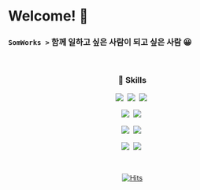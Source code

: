 # Welcome! 👋

### **`SomWorks >`** 함께 일하고 싶은 사람이 되고 싶은 사람 😀

<br>

<div align=center>  

### **🚀 Skills**

<img src="https://img.shields.io/badge/Cpp-00599C?style=flat&logo=cplusplus&logoColor=white"/></a>&nbsp;
<img src="https://img.shields.io/badge/C Sharp-239120?style=flat&logo=csharp&logoColor=white"/></a>&nbsp;
<img src="https://img.shields.io/badge/Go-00ADD8?style=flat&logo=go&logoColor=white"/></a>&nbsp;

<img src="https://img.shields.io/badge/Unreal Engine-0E1128?style=flat&logo=unrealengine&logoColor=white"/></a>&nbsp;
<img src="https://img.shields.io/badge/Unity-222324?style=flat&logo=unity&logoColor=white"/></a>&nbsp;

<img src="https://img.shields.io/badge/MongoDB-47A248?style=flat&logo=mongodb&logoColor=white"/></a>&nbsp;
<img src="https://img.shields.io/badge/Redis-DC382D?style=flat&logo=redis&logoColor=white"/></a>&nbsp;

<img src="https://img.shields.io/badge/Git-F05032?style=flat&logo=git&logoColor=white"/></a>&nbsp;
<img src="https://img.shields.io/badge/SVN-809CC9?style=flat&logo=subversion&logoColor=white"/></a>&nbsp;

</div>

<br>

<div align=center>  
  
[![Hits](https://hits.seeyoufarm.com/api/count/incr/badge.svg?url=https%3A%2F%2Fgithub.com%2FSombusta)](https://hits.seeyoufarm.com)	

</div>

<!--
**Sombusta/Sombusta** is a ✨ _special_ ✨ repository because its `README.md` (this file) appears on your GitHub profile.

Here are some ideas to get you started:

- 🔭 I’m currently working on ...
- 🌱 I’m currently learning ...
- 👯 I’m looking to collaborate on ...
- 🤔 I’m looking for help with ...
- 💬 Ask me about ...
- 📫 How to reach me: ...
- 😄 Pronouns: ...
- ⚡ Fun fact: ...

- **`ShovelWorks Studio`** | Creative Director, Client Programmer
- **`Action Square`** | Client Programmer

-->
